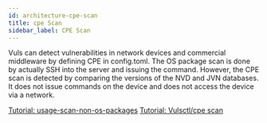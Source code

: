 ```yaml
---
id: architecture-cpe-scan
title: cpe Scan
sidebar_label: CPE Scan
---
```


Vuls can detect vulnerabilities in network devices and commercial middleware by defining CPE in config.toml. The OS package scan is done by actually SSH into the server and issuing the command. However, the CPE scan is detected by comparing the versions of the NVD and JVN databases. It does not issue commands on the device and does not access the device via a network.

[Tutorial: usage-scan-non-os-packages](usage-scan-non-os-packages.md)
[Tutorial: Vulsctl/cpe scan](https://vuls.io/docs/en/tutorial-vulsctl-docker.html#cpe-scan)
